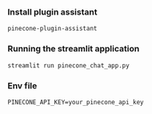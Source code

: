### Install plugin assistant
```
pinecone-plugin-assistant
```
### Running the streamlit application
```
streamlit run pinecone_chat_app.py
```

### Env file
```
PINECONE_API_KEY=your_pinecone_api_key
```